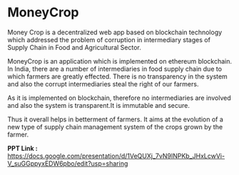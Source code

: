 # MoneyCrop
Money Crop is a decentralized web app based on blockchain technology which addressed the problem of corruption in intermediary stages of Supply Chain in Food and Agricultural Sector.

MoneyCrop is an application which is implemented on ethereum blockchain. In India, there are a number of intermediaries in food supply chain due to which farmers are greatly effected. There is no transparency in the system and also the corrupt intermediaries steal the right of our farmers.

As it is implemented on blockchain, therefore no intermediaries are involved and also the system is transparent.It is immutable and secure.

Thus it overall helps in betterment of farmers.
It aims at the evolution of a new type of supply chain management system of the crops grown by the farmer.

<strong> PPT Link : </strong> https://docs.google.com/presentation/d/1VeQUXj_7vN9INPKb_JHxLcwVi-V_suGGppyxEDW6pbo/edit?usp=sharing
